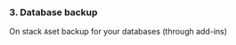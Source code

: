 <!-- usedin: [ _legacy_docker/Tutorials] - post: -->


### 3. Database backup

On stack `A`set backup for your databases (through add-ins)

